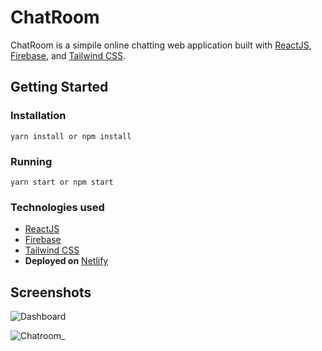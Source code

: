 
# ChatRoom
ChatRoom is a simpile online chatting web application built with [ReactJS](https://reactjs.org/), [Firebase](https://firebase.google.com/), and [Tailwind CSS](https://tailwindcss.com/). 

## Getting Started

### Installation
<code>yarn install or npm install</code>

### Running
<code>yarn start or npm start</code>

### Technologies used

 - [ReactJS](https://reactjs.org/)
 - [Firebase](https://firebase.google.com/)
 - [Tailwind CSS](https://tailwindcss.com/)
 - **Deployed on** [Netlify](https://www.netlify.com/)

## Screenshots

![Dashboard](https://firebasestorage.googleapis.com/v0/b/chatroom-9bbc0.appspot.com/o/Dashboard.png?alt=media&token=ba8e2b90-c158-46e2-8972-55a2499f2bf0)

![Chatroom](https://firebasestorage.googleapis.com/v0/b/chatroom-9bbc0.appspot.com/o/room.png?alt=media&token=81770376-8e31-422b-8e7a-907d93a6f7c3)_
